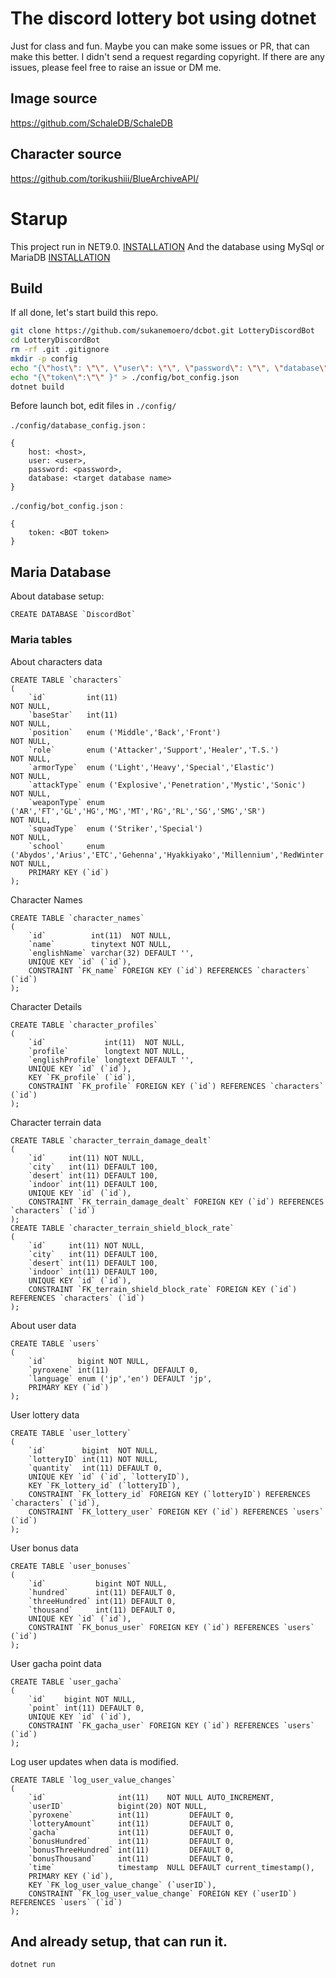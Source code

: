 # The discord lottery bot using dotnet  
Just for class and fun. Maybe you can make some issues or PR, that can make this better.
I didn't send a request regarding copyright. If there are any issues, please feel free to raise an issue or DM me.

## Image source

https://github.com/SchaleDB/SchaleDB

## Character source

https://github.com/torikushiii/BlueArchiveAPI/

# Starup
This project run in NET9.0. [INSTALLATION](https://dotnet.microsoft.com/en-us/download/dotnet/9.0)
And the database using MySql or MariaDB [INSTALLATION](https://mariadb.org/download/)

## Build
If all done, let's start build this repo.

```bash
git clone https://github.com/sukanemoero/dcbot.git LotteryDiscordBot
cd LotteryDiscordBot
rm -rf .git .gitignore
mkdir -p config
echo "{\"host\": \"\", \"user\": \"\", \"password\": \"\", \"database\": \"\"}" > ./config/database_config.json
echo "{\"token\":\"\" }" > ./config/bot_config.json
dotnet build 
```

Before launch bot, edit files in ```./config/```

```./config/database_config.json``` :
```
{
    host: <host>,
    user: <user>,
    password: <password>,
    database: <target database name>
}
```
```./config/bot_config.json``` :
```
{
    token: <BOT token>
}
```

## Maria Database

About database setup: 
```mariadb
CREATE DATABASE `DiscordBot`
```

### Maria tables

About characters data
```mariadb
CREATE TABLE `characters`
(
    `id`         int(11)                                                                                                                           NOT NULL,
    `baseStar`   int(11)                                                                                                                           NOT NULL,
    `position`   enum ('Middle','Back','Front')                                                                                                    NOT NULL,
    `role`       enum ('Attacker','Support','Healer','T.S.')                                                                                       NOT NULL,
    `armorType`  enum ('Light','Heavy','Special','Elastic')                                                                                        NOT NULL,
    `attackType` enum ('Explosive','Penetration','Mystic','Sonic')                                                                                 NOT NULL,
    `weaponType` enum ('AR','FT','GL','HG','MG','MT','RG','RL','SG','SMG','SR')                                                                    NOT NULL,
    `squadType`  enum ('Striker','Special')                                                                                                        NOT NULL,
    `school`     enum ('Abydos','Arius','ETC','Gehenna','Hyakkiyako','Millennium','RedWinter','Shanhaijing','SRT','Sakugawa','Trinity','Valkyrie') NOT NULL,
    PRIMARY KEY (`id`)
);
```

Character Names
```mariadb
CREATE TABLE `character_names`
(
    `id`          int(11)  NOT NULL,
    `name`        tinytext NOT NULL,
    `englishName` varchar(32) DEFAULT '',
    UNIQUE KEY `id` (`id`),
    CONSTRAINT `FK_name` FOREIGN KEY (`id`) REFERENCES `characters` (`id`)
);
```

Character Details
```mariadb
CREATE TABLE `character_profiles`
(
    `id`             int(11)  NOT NULL,
    `profile`        longtext NOT NULL,
    `englishProfile` longtext DEFAULT '',
    UNIQUE KEY `id` (`id`),
    KEY `FK_profile` (`id`),
    CONSTRAINT `FK_profile` FOREIGN KEY (`id`) REFERENCES `characters` (`id`)
);
```

Character terrain data
```mariadb
CREATE TABLE `character_terrain_damage_dealt`
(
    `id`     int(11) NOT NULL,
    `city`   int(11) DEFAULT 100,
    `desert` int(11) DEFAULT 100,
    `indoor` int(11) DEFAULT 100,
    UNIQUE KEY `id` (`id`),
    CONSTRAINT `FK_terrain_damage_dealt` FOREIGN KEY (`id`) REFERENCES `characters` (`id`)
);
CREATE TABLE `character_terrain_shield_block_rate`
(
    `id`     int(11) NOT NULL,
    `city`   int(11) DEFAULT 100,
    `desert` int(11) DEFAULT 100,
    `indoor` int(11) DEFAULT 100,
    UNIQUE KEY `id` (`id`),
    CONSTRAINT `FK_terrain_shield_block_rate` FOREIGN KEY (`id`) REFERENCES `characters` (`id`)
);
```

About user data
```mariadb
CREATE TABLE `users`
(
    `id`       bigint NOT NULL,
    `pyroxene` int(11)          DEFAULT 0,
    `language` enum ('jp','en') DEFAULT 'jp',
    PRIMARY KEY (`id`)
);
```
User lottery data
```mariadb
CREATE TABLE `user_lottery`
(
    `id`        bigint  NOT NULL,
    `lotteryID` int(11) NOT NULL,
    `quantity`  int(11) DEFAULT 0,
    UNIQUE KEY `id` (`id`, `lotteryID`),
    KEY `FK_lottery_id` (`lotteryID`),
    CONSTRAINT `FK_lottery_id` FOREIGN KEY (`lotteryID`) REFERENCES `characters` (`id`),
    CONSTRAINT `FK_lottery_user` FOREIGN KEY (`id`) REFERENCES `users` (`id`)
);
```
User bonus data
```mariadb
CREATE TABLE `user_bonuses`
(
    `id`           bigint NOT NULL,
    `hundred`      int(11) DEFAULT 0,
    `threeHundred` int(11) DEFAULT 0,
    `thousand`     int(11) DEFAULT 0,
    UNIQUE KEY `id` (`id`),
    CONSTRAINT `FK_bonus_user` FOREIGN KEY (`id`) REFERENCES `users` (`id`)
);
```
User gacha point data
```mariadb
CREATE TABLE `user_gacha`
(
    `id`    bigint NOT NULL,
    `point` int(11) DEFAULT 0,
    UNIQUE KEY `id` (`id`),
    CONSTRAINT `FK_gacha_user` FOREIGN KEY (`id`) REFERENCES `users` (`id`)
);
```

Log user updates when data is modified.
```mariadb
CREATE TABLE `log_user_value_changes`
(
    `id`                int(11)    NOT NULL AUTO_INCREMENT,
    `userID`            bigint(20) NOT NULL,
    `pyroxene`          int(11)         DEFAULT 0,
    `lotteryAmount`     int(11)         DEFAULT 0,
    `gacha`             int(11)         DEFAULT 0,
    `bonusHundred`      int(11)         DEFAULT 0,
    `bonusThreeHundred` int(11)         DEFAULT 0,
    `bonusThousand`     int(11)         DEFAULT 0,
    `time`              timestamp  NULL DEFAULT current_timestamp(),
    PRIMARY KEY (`id`),
    KEY `FK_log_user_value_change` (`userID`),
    CONSTRAINT `FK_log_user_value_change` FOREIGN KEY (`userID`) REFERENCES `users` (`id`)
);
```

## And already setup, that can run it.
```bash
dotnet run
```




